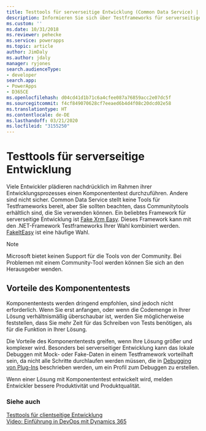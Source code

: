```yaml
---
title: Testtools für serverseitige Entwicklung (Common Data Service) | Microsoft-Dokumentation
description: Informieren Sie sich über Testframeworks für serverseitige Entwicklung.
ms.custom: ''
ms.date: 10/31/2018
ms.reviewer: pehecke
ms.service: powerapps
ms.topic: article
author: JimDaly
ms.author: jdaly
manager: ryjones
search.audienceType:
- developer
search.app:
- PowerApps
- D365CE
ms.openlocfilehash: d04cd41d1b71c6a4cfee087a76859acc2e07dc5f
ms.sourcegitcommit: f4cf849070628cf7eeaed6b4d4f08c20dcd02e58
ms.translationtype: HT
ms.contentlocale: de-DE
ms.lasthandoff: 03/21/2020
ms.locfileid: "3155250"
---
```

# <a name="testing-tools-for-server-side-development"></a>Testtools für serverseitige Entwicklung

Viele Entwickler plädieren nachdrücklich im Rahmen ihrer Entwicklungsprozesses einen Komponententest durchzuführen. Andere sind nicht sicher. Common Data Service stellt keine Tools für Testframeworks bereit, aber Sie sollten beachten, dass Communitytools erhältlich sind, die Sie verwenden können. Ein beliebtes Framework für serverseitige Entwicklung ist [Fake Xrm Easy](https://dynamicsvalue.com/home). Dieses Framework kann mit den .NET-Framework Testframeworks Ihrer Wahl kombiniert werden. [FakeItEasy](https://fakeiteasy.github.io/) ist eine häufige Wahl.

> [!NOTE]
> Microsoft bietet keinen Support für die Tools von der Community. Bei Problemen mit einem Community-Tool werden können Sie sich an den Herausgeber wenden.

## <a name="benefits-of-unit-testing"></a>Vorteile des Komponententests

Komponententests werden dringend empfohlen, sind jedoch nicht erforderlich. Wenn Sie erst anfangen, oder wenn die Codemenge in Ihrer Lösung verhältnismäßig überschaubar ist, werden Sie möglicherweise feststellen, dass Sie mehr Zeit für das Schreiben von Tests benötigen, als für die Funktion in Ihrer Lösung.

Die Vorteile des Komponententests greifen, wenn Ihre Lösung größer und komplexer wird. Besonders bei serverseitiger Entwicklung kann das lokale Debuggen mit Mock- oder Fake-Daten in einem Testframework vorteilhaft sein, da nicht alle Schritte durchlaufen werden müssen, die in [Debugging von Plug-Ins](debug-plug-in.md) beschrieben werden, um ein Profil zum Debuggen zu erstellen.

Wenn einer Lösung mit Komponententest entwickelt wird, melden Entwickler bessere Produktivität und Produktqualität.

### <a name="see-also"></a>Siehe auch

[Testtools für clientseitige Entwicklung](../model-driven-apps/testing-tools-client.md)<br />
[Video: Einführung in DevOps mit Dynamics 365](https://youtu.be/AorM792M8nY)